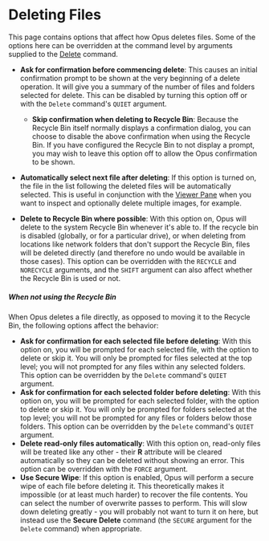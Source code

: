 # Deleting Files

This page contains options that affect how Opus deletes files. Some of the options here can be overridden at the command level by arguments supplied to the [Delete](/Manual/reference/command_reference/internal_commands/delete.md) command.

- **Ask for confirmation before commencing delete**: This causes an initial confirmation prompt to be shown at the very beginning of a delete operation. It will give you a summary of the number of files and folders selected for delete. This can be disabled by turning this option off or with the `Delete` command's `QUIET` argument.
  - **Skip confirmation when deleting to Recycle Bin**: Because the Recycle Bin itself normally displays a confirmation dialog, you can choose to disable the above confirmation when using the Recycle Bin. If you have configured the Recycle Bin to not display a prompt, you may wish to leave this option off to allow the Opus confirmation to be shown.

- **Automatically select next file after deleting**: If this option is turned on, the file in the list following the deleted files will be automatically selected. This is useful in conjunction with the [Viewer Pane](/Manual/basic_concepts/the_lister/viewer_pane.md) when you want to inspect and optionally delete multiple images, for example.
- **Delete to Recycle Bin where possible**: With this option on, Opus will delete to the system Recycle Bin whenever it's able to. If the recycle bin is disabled (globally, or for a particular drive), or when deleting from locations like network folders that don't support the Recycle Bin, files will be deleted directly (and therefore no undo would be available in those cases). This option can be overridden with the `RECYCLE` and `NORECYCLE` arguments, and the `SHIFT` argument can also affect whether the Recycle Bin is used or not.

##### When not using the Recycle Bin

When Opus deletes a file directly, as opposed to moving it to the Recycle Bin, the following options affect the behavior:

- **Ask for confirmation for each selected file before deleting**: With this option on, you will be prompted for each selected file, with the option to delete or skip it. You will only be prompted for files selected at the top level; you will not prompted for any files within any selected folders. This option can be overridden by the `Delete` command's `QUIET` argument.
- **Ask for confirmation for each selected folder before deleting**: With this option on, you will be prompted for each selected folder, with the option to delete or skip it. You will only be prompted for folders selected at the top level; you will not be prompted for any files or folders below those folders. This option can be overridden by the `Delete` command's `QUIET` argument.
- **Delete read-only files automatically**: With this option on, read-only files will be treated like any other - their **R** attribute will be cleared automatically so they can be deleted without showing an error. This option can be overridden with the `FORCE` argument.
- **Use Secure Wipe**: If this option is enabled, Opus will perform a secure wipe of each file before deleting it. This theoretically makes it impossible (or at least much harder) to recover the file contents. You can select the number of overwrite passes to perform. This will slow down deleting greatly - you will probably not want to turn it on here, but instead use the **Secure Delete** command (the `SECURE` argument for the `Delete` command) when appropriate.
